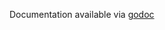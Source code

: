 Documentation available via [godoc](https://godoc.org/github.com/honeycombio/beeline-go/wrappers/hnygoji)
